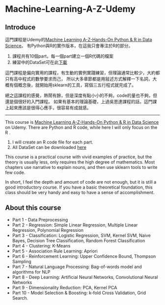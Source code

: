 # Machine-Learning-A-Z-Udemy

 ## Introduce


 這門課程是Udemy的[Machine Learning A-Z-Hands-On Python & R in Data Science](https://www.udemy.com/machinelearningchinese/)。
   有Python與R的實作版本，在這我只會專注於R的部分。 
  
 
  1. 課程共有10個part，每一個part建立一個R代碼的檔案
  2. 練習中的DataSet可在此[下載](https://www.superdatascience.com/pages/%E4%B8%8B%E8%BD%BD%E6%95%B0%E6%8D%AE%E9%9B%86)
  
  
 這門課程是偏向實用的課程，有生動的實例實踐練習，但理論通常比較少，大約都只有高中程式的數學要求而己，
 所以大多章節都是用敍述方式解釋一下名詞，大概有個概念後，就開始用sklearn的工具，寫個三五行程式就完成了。 
 
總之這課程的感覺，熱鬧有餘，但是深度有點小小的不夠，code的量也不夠，但還是個很好的入門課程。
 如果有基本的理論基礎，上過吳恩達課程的話，這門課上起來應該是很得心應手，很容易有成就感。 
 
 
 ---------------------------------------

 This course is [Machine Learning A-Z-Hands-On Python & R in Data Science](https://www.udemy.com/machinelearningchinese/) on Udemy. 
 There are Python and R code, while here I will only focus on the R .

1. I will create an R code file for each part. 
2. All DataSet can be downloaded [here](https://www.superdatascience.com/pages/%E4%B8%8B%E8%BD%BD%E6%95%B0%E6%8D%AE%E9%9B%86)

This course is a practical course with vivid examples of practice, but the theory is usually less, 
only requires the high degree of mathematics. 
 Most chapters use narrative to explain nouns, and then use sklearn tools to write  few code. 
 

In short, I feel the depth and amount of code are not enough, but it is still a good introductory course. 
If you have a basic theoretical foundation, 
this class should be very handy and easy to have a sense of accomplishment.


## About this course
- Part 1 - Data Preprocessing
- Part 2 - Regression: Simple Linear Regression, Multiple Linear Regression, Polynomial Regression
- Part 3 - Classification: Logistic Regression, SVM, Kernel SVM, Naive Bayes, Decision Tree Classification, Random Forest Classification
- Part 4 - Clustering: K-Means
- Part 5 - Association Rule Learning: Apriori
- Part 6 - Reinforcement Learning: Upper Confidence Bound, Thompson Sampling
- Part 7 - Natural Language Processing: Bag-of-words model and algorithms for NLP
- Part 8 - Deep Learning: Artificial Neural Networks, Convolutional Neural Networks
- Part 9 - Dimensionality Reduction: PCA, Kernel PCA
- Part 10 - Model Selection & Boosting: k-fold Cross Validation, Grid Search.
 

